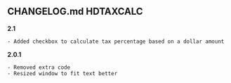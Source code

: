 ## CHANGELOG.md HDTAXCALC

**2.1**

    - Added checkbox to calculate tax percentage based on a dollar amount

**2.0.1**

    - Removed extra code
    - Resized window to fit text better
